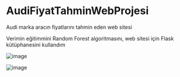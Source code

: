 # AudiFiyatTahminWebProjesi
Audi marka aracın fiyatlarını tahmin eden web sitesi

Verimin eğitimmini Random Forest algoritmasını, web sitesi için Flask kütüphanesini kullandım


![image](https://user-images.githubusercontent.com/62389004/166107469-af576db6-c2ac-4868-9a38-f7de22e769b3.png)

![image](https://user-images.githubusercontent.com/62389004/166107480-548dca0f-5dd6-4079-b7c9-1410bfd0f0ee.png)
